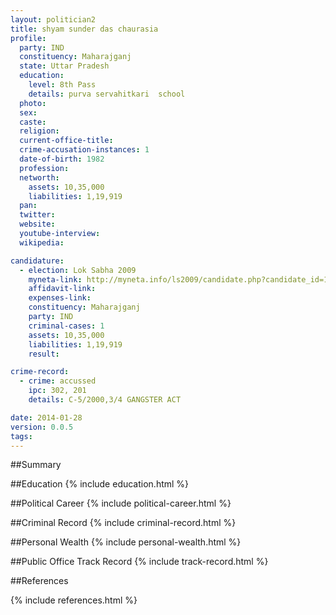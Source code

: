 ```yaml
---
layout: politician2
title: shyam sunder das chaurasia
profile: 
  party: IND
  constituency: Maharajganj
  state: Uttar Pradesh
  education: 
    level: 8th Pass
    details: purva servahitkari  school
  photo: 
  sex: 
  caste: 
  religion: 
  current-office-title: 
  crime-accusation-instances: 1
  date-of-birth: 1982
  profession: 
  networth: 
    assets: 10,35,000
    liabilities: 1,19,919
  pan: 
  twitter: 
  website: 
  youtube-interview: 
  wikipedia: 

candidature: 
  - election: Lok Sabha 2009
    myneta-link: http://myneta.info/ls2009/candidate.php?candidate_id=1000
    affidavit-link: 
    expenses-link: 
    constituency: Maharajganj 
    party: IND
    criminal-cases: 1
    assets: 10,35,000
    liabilities: 1,19,919
    result:  

crime-record: 
  - crime: accussed
    ipc: 302, 201
    details: C-5/2000,3/4 GANGSTER ACT 

date: 2014-01-28
version: 0.0.5
tags: 
---
```

##Summary


##Education
{% include education.html %}


##Political Career
{% include political-career.html %}


##Criminal Record
{% include criminal-record.html %}


##Personal Wealth
{% include personal-wealth.html %}


##Public Office Track Record
{% include track-record.html %}


##References


{% include references.html %}
